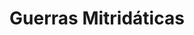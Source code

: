 ﻿---
title: "Guerras Mitridáticas"
permalink: periodes_59.html
layout: periode
dataInici: -89
dataFi: -63
sidebar: periodes
pares:
  - 8:
    title: "República romana"
    dataInici: "(-509)"
    dataFi: "(-27)"

fills:
  - 164:
    title: "Primera guerra mitridática"
    dataInici: "(-88)"
    dataFi: "(-84)"

  - 165:
    title: "Segunda guerra mitridática"
    dataInici: "(-83)"
    dataFi: "(-81)"

  - 166:
    title: "Tercera guerra mitridática"
    dataInici: "(-75)"
    dataFi: "(-63)"

jocsPrincipals:
jocsEscenaris:
jocsEpoca:
jocsEpocaEscenaris:
  - title: "Imperium Romanum II"
    bggId: 1496
    escenari: "The Great Mithradatic War"
    dataInici: 
    dataFi: 

---
